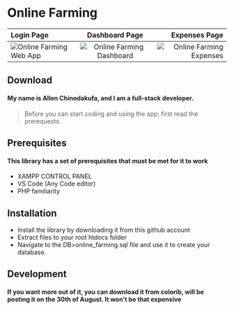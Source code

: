 # Online Farming
| Login Page  | Dashboard Page | Expenses Page |
| :---        |    :----:   |          ---: |
| ![Online Farming Web App](https://user-images.githubusercontent.com/83924454/125264057-d2719c00-e303-11eb-848b-7c1f09270021.png) | ![Online Farming Dashboard](https://user-images.githubusercontent.com/83924454/125701720-9b078f2a-563a-4e89-8a92-24984be6a993.png) | ![Online Farming Expenses](https://user-images.githubusercontent.com/83924454/125266731-647aa400-e306-11eb-9294-fc27fccfeb87.png) |

## Download
#### My name is Allen Chinodakufa, and I am a full-stack developer.
> Before you can start coding and using the app, first read the prerequests.

## Prerequisites

#### This library has a set of prerequisites that must be met for it to work

-  XAMPP CONTROL PANEL
-  VS Code (Any Code editor)
-  PHP familiarity

## Installation

- Install the library by downloading it from this github account
- Extract files to your root htdocs folder
- Navigate to the DB>online_farming.sql file and use it to create your database.

## Development
#### If you want more out of it, you can download it from colorib, will be posting it on the 30th of August. It won't be that expensive
